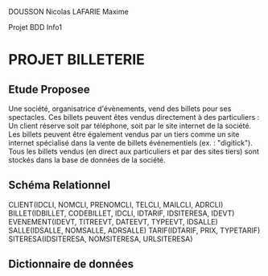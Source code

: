 DOUSSON Nicolas
LAFARIE Maxime

Projet BDD Info1

PROJET BILLETERIE
=================

## Etude Proposee ##

Une société, organisatrice d'évènements, vend des billets pour ses spectacles.
Ces billets peuvent êtes vendus directement à des particuliers :
Un client réserve soit par téléphone, soit par le site internet de la société.
Les billets peuvent être également vendus par un tiers comme un site internet 
spécialisé dans la vente de billets événementiels (ex. : "digitick").
Tous les billets vendus (en direct aux particuliers et par des sites tiers) sont
stockés dans la base de données de la société.

## Schéma Relationnel ##

CLIENT(IDCLI, NOMCLI, PRENOMCLI, TELCLI, MAILCLI, ADRCLI)
BILLET(IDBILLET, CODEBILLET, IDCLI, IDTARIF, IDSITERESA, IDEVT)
EVENEMENT(IDEVT, TITREEVT, DATEEVT, TYPEEVT, IDSALLE)
SALLE(IDSALLE, NOMSALLE, ADRSALLE)
TARIF(IDTARIF, PRIX, TYPETARIF)
SITERESA(IDSITERESA, NOMSITERESA, URLSITERESA)

## Dictionnaire de données ##
